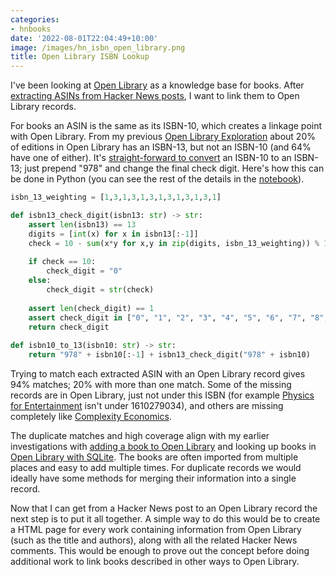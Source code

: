 ```yaml
---
categories:
- hnbooks
date: '2022-08-01T22:04:49+10:00'
image: /images/hn_isbn_open_library.png
title: Open Library ISBN Lookup
---
```


I've been looking at [Open Library](/open-library) as a knowledge base for books.
After [extracting ASINs from Hacker News posts](/hn-asin), I want to link them to Open Library records.

For books an ASIN is the same as its ISBN-10, which creates a linkage point with Open Library.
From my previous [Open Library Exploration](/openlibrary-exploration) about 20% of editions in Open Library has an ISBN-13, but not an ISBN-10 (and 64% have one of either).
It's [straight-forward to convert](https://bisg.org/page/conversionscalculat/Conversion--Calculations-.htm) an ISBN-10 to an ISBN-13; just prepend "978" and change the final check digit.
Here's how this can be done in Python (you can see the rest of the details in the [notebook](https://github.com/EdwardJRoss/bookfinder/blob/master/notebooks/0033-open-library-isbn-lookup.ipynb)).


```python
isbn_13_weighting = [1,3,1,3,1,3,1,3,1,3,1,3,1]

def isbn13_check_digit(isbn13: str) -> str:
    assert len(isbn13) == 13
    digits = [int(x) for x in isbn13[:-1]]
    check = 10 - sum(x*y for x,y in zip(digits, isbn_13_weighting)) % 10
    
    if check == 10:
        check_digit = "0"
    else:
        check_digit = str(check)
        
    assert len(check_digit) == 1
    assert check_digit in ["0", "1", "2", "3", "4", "5", "6", "7", "8", "9"]
    return check_digit
    
def isbn10_to_13(isbn10: str) -> str:
    return "978" + isbn10[:-1] + isbn13_check_digit("978" + isbn10)
```

Trying to match each extracted ASIN with an Open Library record gives 94% matches; 20% with more than one match.
Some of the missing records are in Open Library, just not under this ISBN (for example [Physics for Entertainment](https://openlibrary.org/works/OL8643229W/Physics_for_Entertainment) isn't under 1610279034), and others are missing completely like [Complexity Economics](https://www.amazon.com/dp/1947864351).

The duplicate matches and high coverage align with my earlier investigations with [adding a book to Open Library](/adding-open-library) and looking up books in [Open Library with SQLite](/openlibrary-sqlite).
The books are often imported from multiple places and easy to add multiple times.
For duplicate records we would ideally have some methods for merging their information into a single record.

Now that I can get from a Hacker News post to an Open Library record the next step is to put it all together.
A simple way to do this would be to create a HTML page for every work containing information from Open Library (such as the title and authors), along with all the related Hacker News comments.
This would be enough to prove out the concept before doing additional work to link books described in other ways to Open Library.